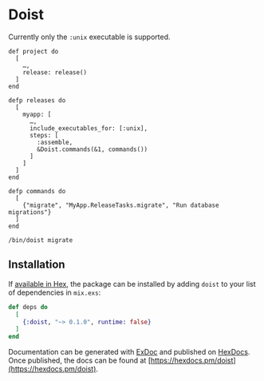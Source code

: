 # Doist

Currently only the `:unix` executable is supported. 

```
def project do
  [
    …,
    release: release()
  ]
end

defp releases do
  [
    myapp: [
      …,
      include_executables_for: [:unix],
      steps: [
        :assemble, 
        &Doist.commands(&1, commands())
      ]
    ]
  ]
end

defp commands do
  [
    {"migrate", "MyApp.ReleaseTasks.migrate", "Run database migrations"}
  ]
end
```

```
/bin/doist migrate
```

## Installation

If [available in Hex](https://hex.pm/docs/publish), the package can be installed
by adding `doist` to your list of dependencies in `mix.exs`:

```elixir
def deps do
  [
    {:doist, "~> 0.1.0", runtime: false}
  ]
end
```

Documentation can be generated with [ExDoc](https://github.com/elixir-lang/ex_doc)
and published on [HexDocs](https://hexdocs.pm). Once published, the docs can
be found at [https://hexdocs.pm/doist](https://hexdocs.pm/doist).

